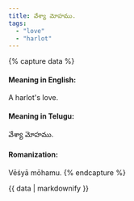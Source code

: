 ```yaml
---
title: వేశ్యా మోహము.
tags:
  - "love"
  - "harlot"
---
```


{% capture data %}
#### Meaning in English:
A harlot's love.

#### Meaning in Telugu:
వేశ్యా మోహము.

#### Romanization:
Vēśyā mōhamu.
{% endcapture %}

{{ data | markdownify }}

